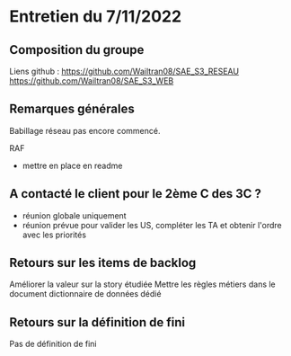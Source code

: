 # Entretien du 7/11/2022

## Composition du groupe

Liens github :
https://github.com/Wailtran08/SAE_S3_RESEAU
https://github.com/Wailtran08/SAE_S3_WEB 

## Remarques générales
Babillage réseau pas encore commencé.

RAF
- mettre en place en readme


## A contacté le client pour le 2ème C des 3C ?
- réunion globale uniquement
- réunion prévue pour valider les US, compléter les TA et obtenir l'ordre avec les priorités


## Retours sur les items de backlog

Améliorer la valeur sur la story étudiée
Mettre les règles métiers dans le document dictionnaire de données dédié



## Retours sur la définition de fini

Pas de définition de fini

